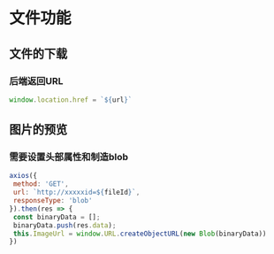 # 文件功能

## 文件的下载

### 后端返回URL

```js
window.location.href = `${url}`
```

## 图片的预览

### 需要设置头部属性和制造blob

```js
axios({
 method: 'GET',
 url: `http://xxxxxid=${fileId}`,
 responseType: 'blob'
}).then(res => {
 const binaryData = [];
 binaryData.push(res.data);
 this.ImageUrl = window.URL.createObjectURL(new Blob(binaryData))
})
```
